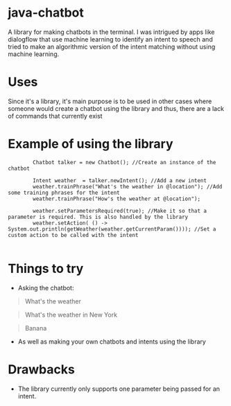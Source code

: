 # java-chatbot
A library for making chatbots in the terminal. 
I was intrigued by apps like dialogflow that use machine learning to identify an intent to speech and tried to make an algorithmic version of the intent matching without using machine learning.

# Uses
Since it's a library, it's main purpose is to be used in other cases where someone would create a chatbot using the library and thus, there are a lack of commands that currently exist

# Example of using the library
```
        Chatbot talker = new Chatbot(); //Create an instance of the chatbot
     
        Intent weather  = talker.newIntent(); //Add a new intent
        weather.trainPhrase("What's the weather in @location"); //Add some training phrases for the intent
        weather.trainPhrase("How's the weather at @location"); 
        
        weather.setParametersRequired(true); //Make it so that a parameter is required. This is also handled by the library
        weather.setAction( () -> System.out.println(getWeather(weather.getCurrentParam()))); //Set a custom action to be called with the intent
        

```

# Things to try
* Asking the chatbot:
>What's the weather 

>What's the weather in New York 

>Banana 

* As well as making your own chatbots and intents using the library


# Drawbacks
* The library currently only supports one parameter being passed for an intent.
